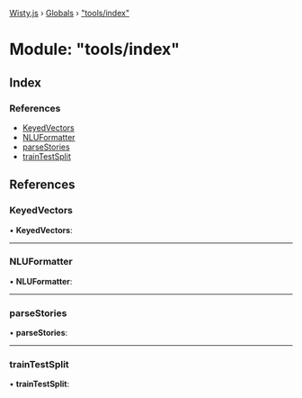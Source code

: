 [Wisty.js](../README.md) › [Globals](../globals.md) › ["tools/index"](_tools_index_.md)

# Module: "tools/index"

## Index

### References

* [KeyedVectors](_tools_index_.md#keyedvectors)
* [NLUFormatter](_tools_index_.md#nluformatter)
* [parseStories](_tools_index_.md#parsestories)
* [trainTestSplit](_tools_index_.md#traintestsplit)

## References

###  KeyedVectors

• **KeyedVectors**:

___

###  NLUFormatter

• **NLUFormatter**:

___

###  parseStories

• **parseStories**:

___

###  trainTestSplit

• **trainTestSplit**:
